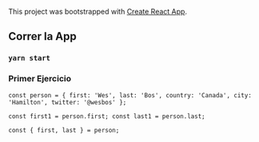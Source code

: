 This project was bootstrapped with [Create React App](https://github.com/facebook/create-react-app).

## Correr la App

### `yarn start`

### Primer Ejercicio

`const person = {
  first: 'Wes',
  last: 'Bos',
  country: 'Canada',
  city: 'Hamilton',
  twitter: '@wesbos'
};`

`const first1 = person.first;
const last1 = person.last;`

`const { first, last } = person;`

